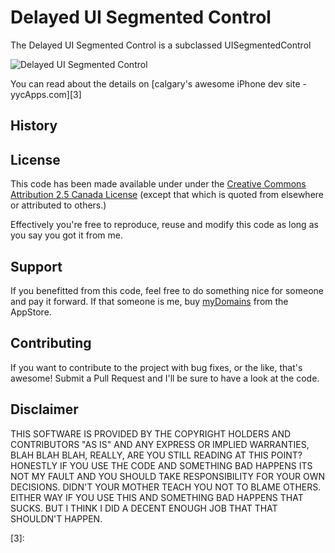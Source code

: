 Delayed UI Segmented Control
=============

The Delayed UI Segmented Control is a subclassed UISegmentedControl

![Delayed UI Segmented Control](http://www.yycapps.com/wp-content/uploads/2011/01/2x2-grid-view.png)

You can read about the details on [calgary's awesome iPhone dev site - yycApps.com][3]

History
-------


License
-------

This code has been made available under under the [Creative Commons Attribution 2.5 
Canada License][1] (except that which is quoted from elsewhere or attributed to 
others.)

Effectively you're free to reproduce, reuse and modify this code as long as you 
say you got it from me. 

Support
-------

If you benefitted from this code, feel free to do something nice for someone
and pay it forward. If that someone is me, buy [myDomains][2] from the
AppStore.

Contributing
------------

If you want to contribute to the project with bug fixes, or the like, that's 
awesome! Submit a Pull Request and I'll be sure to have a look at the code.

Disclaimer
----------

THIS SOFTWARE IS PROVIDED BY THE COPYRIGHT HOLDERS AND CONTRIBUTORS "AS IS" AND 
ANY EXPRESS OR IMPLIED WARRANTIES, BLAH BLAH BLAH, REALLY, ARE YOU STILL READING 
AT THIS POINT?  HONESTLY IF YOU USE THE CODE AND SOMETHING BAD HAPPENS ITS NOT MY 
FAULT AND YOU SHOULD TAKE RESPONSIBILITY FOR YOUR OWN DECISIONS. DIDN'T YOUR 
MOTHER TEACH YOU NOT TO BLAME OTHERS. EITHER WAY IF YOU USE THIS AND SOMETHING
BAD HAPPENS THAT SUCKS. BUT I THINK I DID A DECENT ENOUGH JOB THAT THAT
SHOULDN'T HAPPEN.

[1]: http://creativecommons.org/licenses/by/2.5/ca/
[2]: http://rtlabs.ca/mydomains/
[3]: 
